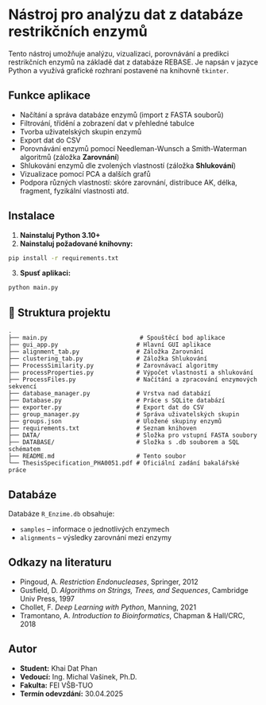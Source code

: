 # Nástroj pro analýzu dat z databáze restrikčních enzymů

Tento nástroj umožňuje analýzu, vizualizaci, porovnávání a predikci restrikčních enzymů na základě dat z databáze REBASE. Je napsán v jazyce Python a využívá grafické rozhraní postavené na knihovně `tkinter`.

## Funkce aplikace

- Načítání a správa databáze enzymů (import z FASTA souborů)
- Filtrování, třídění a zobrazení dat v přehledné tabulce
- Tvorba uživatelských skupin enzymů
- Export dat do CSV
- Porovnávání enzymů pomocí Needleman-Wunsch a Smith-Waterman algoritmů (záložka **Zarovnání**)
- Shlukování enzymů dle zvolených vlastností (záložka **Shlukování**)
- Vizualizace pomocí PCA a dalších grafů
- Podpora různých vlastností: skóre zarovnání, distribuce AK, délka, fragment, fyzikální vlastnosti atd.

## Instalace

1. **Nainstaluj Python 3.10+**
2. **Nainstaluj požadované knihovny:**

```bash
pip install -r requirements.txt
```

3. **Spusť aplikaci:**

```bash
python main.py
```

## 📁 Struktura projektu

```
.
├── main.py                          # Spouštěcí bod aplikace
├── gui_app.py                      # Hlavní GUI aplikace
├── alignment_tab.py                # Záložka Zarovnání
├── clustering_tab.py               # Záložka Shlukování
├── ProcessSimilarity.py            # Zarovnávací algoritmy
├── processProperties.py            # Výpočet vlastností a shlukování
├── ProcessFiles.py                 # Načítání a zpracování enzymových sekvencí
├── database_manager.py             # Vrstva nad databází
├── Database.py                     # Práce s SQLite databází
├── exporter.py                     # Export dat do CSV
├── group_manager.py                # Správa uživatelských skupin
├── groups.json                     # Uložené skupiny enzymů
├── requirements.txt                # Seznam knihoven
├── DATA/                           # Složka pro vstupní FASTA soubory
├── DATABASE/                       # Složka s .db souborem a SQL schématem
├── README.md                       # Tento soubor
└── ThesisSpecification_PHA0051.pdf # Oficiální zadání bakalářské práce
```

## Databáze

Databáze `R_Enzime.db` obsahuje:
- `samples` – informace o jednotlivých enzymech
- `alignments` – výsledky zarovnání mezi enzymy

## Odkazy na literaturu

- Pingoud, A. *Restriction Endonucleases*, Springer, 2012  
- Gusfield, D. *Algorithms on Strings, Trees, and Sequences*, Cambridge Univ Press, 1997  
- Chollet, F. *Deep Learning with Python*, Manning, 2021  
- Tramontano, A. *Introduction to Bioinformatics*, Chapman & Hall/CRC, 2018  

##  Autor

- **Student:** Khai Dat Phan  
- **Vedoucí:** Ing. Michal Vašinek, Ph.D.  
- **Fakulta:** FEI VŠB-TUO  
- **Termín odevzdání:** 30.04.2025